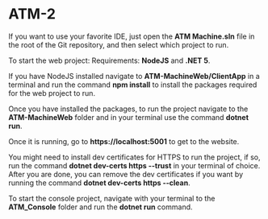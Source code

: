# ATM-2


 If you want to use your favorite IDE, just open the **ATM Machine.sln** file in the root of the Git repository, and then select which project to run.

To start the web project:
 Requirements: **NodeJS** and **.NET 5**.
 
 If you have NodeJS installed navigate to **ATM-MachineWeb/ClientApp** in a terminal and run the command **npm install** to install the packages required for the web project to run.
 
 Once you have installed the packages, to run the project navigate to the **ATM-MachineWeb** folder and in your terminal use the command **dotnet run**. 
 
 Once it is running, go to **https://localhost:5001** to get to the website.
 

You might need to install dev certificates for HTTPS to run the project, if so, run the command **dotnet dev-certs https --trust** in your terminal of choice.
After you are done, you  can remove the dev certificates if you want by running the command **dotnet dev-certs https --clean**.

To start the console project, navigate with your terminal to the **ATM_Console** folder and run the **dotnet run** command.




